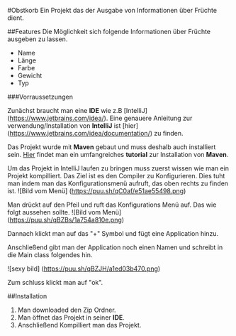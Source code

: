 #Obstkorb
Ein Projekt das der Ausgabe von Informationen über Früchte dient.


##Features
Die Möglichkeit sich folgende Informationen über Früchte ausgeben zu lassen.
* Name
* Länge
* Farbe
* Gewicht
* Typ


###Vorraussetzungen

Zunächst braucht man eine __IDE__ wie z.B [IntelliJ] (https://www.jetbrains.com/idea/).
Eine genauere Anleitung zur verwendung/Installation von __IntelliJ__ ist [hier] (https://www.jetbrains.com/idea/documentation/) zu finden.


Das Projekt wurde mit __Maven__ gebaut und muss deshalb auch installiert sein.
[Hier](https://maven.apache.org/guides/getting-started/index.html) findet man ein umfangreiches __tutorial__ zur Installation von __Maven__.

Um das Projekt in IntelliJ laufen zu bringen muss zuerst wissen wie man ein Projekt kompilliert.
 Das Ziel ist es den Compiler zu Konfigurieren.
 Dies tuht man indem man das Konfigurationsmenü aufruft, das oben rechts zu finden ist.
![Bild vom Menü] (https://puu.sh/qC0af/e51ae55498.png)


 Man drückt auf den Pfeil und ruft das Konfigurations Menü auf.
Das wie folgt aussehen sollte. 
![Bild vom Menü] (https://puu.sh/qBZBs/1a754a810e.png)

Dannach klickt man auf das "+" Symbol und fügt eine Application hinzu.

Anschließend gibt man der Application noch einen Namen und schreibt in die Main class folgendes hin.

 
![sexy bild] (https://puu.sh/qBZJH/a1ed03b470.png)

Zum schluss klickt man auf "ok".



##Installation

1. Man downloaded den Zip Ordner.
2. Man öffnet das Projekt in seiner __IDE__.
3. Anschließend Kompilliert man das Projekt.

